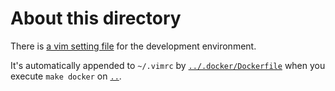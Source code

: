# About this directory

There is [a vim setting file](.vimrc) for the development environment.

It's automatically appended to `~/.vimrc` by [`../.docker/Dockerfile`](../.docker/Dockerfile) when you execute `make docker` on [`..`](..).

